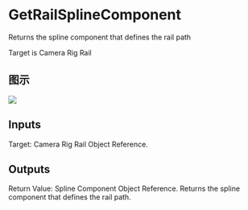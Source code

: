 # GetRailSplineComponent

Returns the spline component that defines the rail path

Target is Camera Rig Rail

## 图示

![]($-20221218-20324590.png)

## Inputs

Target: Camera Rig Rail Object Reference.  

## Outputs

Return Value: Spline Component Object Reference. Returns the spline component that defines the rail path.

